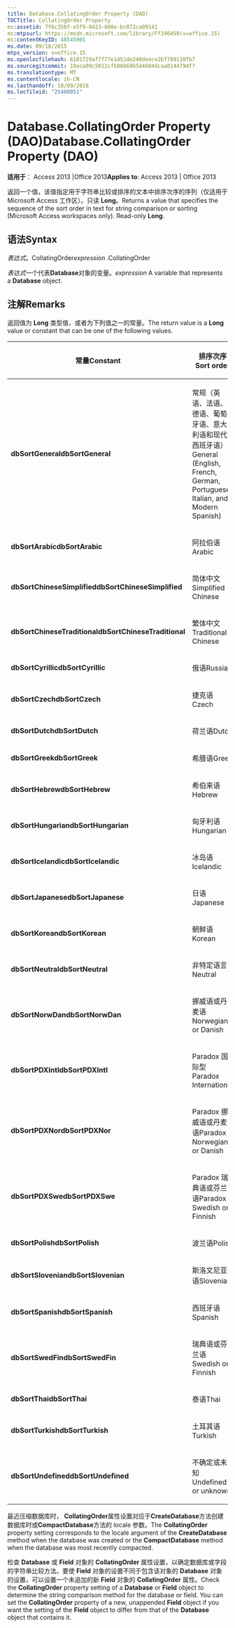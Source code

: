 ```yaml
---
title: Database.CollatingOrder Property (DAO)
TOCTitle: CollatingOrder Property
ms:assetid: 7f6c35bf-e5f9-8423-608e-bc072ca09141
ms:mtpsurl: https://msdn.microsoft.com/library/Ff196459(v=office.15)
ms:contentKeyID: 48545901
ms.date: 09/18/2015
mtps_version: v=office.15
ms.openlocfilehash: 6101729af7f77e1451de240deece2bf789110fb7
ms.sourcegitcommit: 19aca09c5812cfb98b68b5d4604dcaa814479df7
ms.translationtype: MT
ms.contentlocale: zh-CN
ms.lasthandoff: 10/09/2018
ms.locfileid: "25468051"
---
```

# <a name="databasecollatingorder-property-dao"></a><span data-ttu-id="2387e-102">Database.CollatingOrder Property (DAO)</span><span class="sxs-lookup"><span data-stu-id="2387e-102">Database.CollatingOrder Property (DAO)</span></span>


<span data-ttu-id="2387e-103">**适用于**： Access 2013 |Office 2013</span><span class="sxs-lookup"><span data-stu-id="2387e-103">**Applies to**: Access 2013 | Office 2013</span></span>

<span data-ttu-id="2387e-p101">返回一个值，该值指定用于字符串比较或排序的文本中排序次序的序列（仅适用于 Microsoft Access 工作区）。只读 **Long**。</span><span class="sxs-lookup"><span data-stu-id="2387e-p101">Returns a value that specifies the sequence of the sort order in text for string comparison or sorting (Microsoft Access workspaces only). Read-only **Long**.</span></span>

## <a name="syntax"></a><span data-ttu-id="2387e-106">语法</span><span class="sxs-lookup"><span data-stu-id="2387e-106">Syntax</span></span>

<span data-ttu-id="2387e-107">*表达式*。CollatingOrder</span><span class="sxs-lookup"><span data-stu-id="2387e-107">*expression* .CollatingOrder</span></span>

<span data-ttu-id="2387e-108">*表达式*一个代表**Database**对象的变量。</span><span class="sxs-lookup"><span data-stu-id="2387e-108">*expression* A variable that represents a **Database** object.</span></span>

## <a name="remarks"></a><span data-ttu-id="2387e-109">注解</span><span class="sxs-lookup"><span data-stu-id="2387e-109">Remarks</span></span>

<span data-ttu-id="2387e-110">返回值为 **Long** 类型值，或者为下列值之一的常量。</span><span class="sxs-lookup"><span data-stu-id="2387e-110">The return value is a **Long** value or constant that can be one of the following values.</span></span>

<table>
<colgroup>
<col style="width: 50%" />
<col style="width: 50%" />
</colgroup>
<thead>
<tr class="header">
<th><p><span data-ttu-id="2387e-111">常量</span><span class="sxs-lookup"><span data-stu-id="2387e-111">Constant</span></span></p></th>
<th><p><span data-ttu-id="2387e-112">排序次序</span><span class="sxs-lookup"><span data-stu-id="2387e-112">Sort order</span></span></p></th>
</tr>
</thead>
<tbody>
<tr class="odd">
<td><p><span data-ttu-id="2387e-113"><strong>dbSortGeneral</strong></span><span class="sxs-lookup"><span data-stu-id="2387e-113"><strong>dbSortGeneral</strong></span></span></p></td>
<td><p><span data-ttu-id="2387e-114">常规（英语、法语、德语、葡萄牙语、意大利语和现代西班牙语）</span><span class="sxs-lookup"><span data-stu-id="2387e-114">General (English, French, German, Portuguese, Italian, and Modern Spanish)</span></span></p></td>
</tr>
<tr class="even">
<td><p><span data-ttu-id="2387e-115"><strong>dbSortArabic</strong></span><span class="sxs-lookup"><span data-stu-id="2387e-115"><strong>dbSortArabic</strong></span></span></p></td>
<td><p><span data-ttu-id="2387e-116">阿拉伯语</span><span class="sxs-lookup"><span data-stu-id="2387e-116">Arabic</span></span></p></td>
</tr>
<tr class="odd">
<td><p><span data-ttu-id="2387e-117"><strong>dbSortChineseSimplified</strong></span><span class="sxs-lookup"><span data-stu-id="2387e-117"><strong>dbSortChineseSimplified</strong></span></span></p></td>
<td><p><span data-ttu-id="2387e-118">简体中文</span><span class="sxs-lookup"><span data-stu-id="2387e-118">Simplified Chinese</span></span></p></td>
</tr>
<tr class="even">
<td><p><span data-ttu-id="2387e-119"><strong>dbSortChineseTraditional</strong></span><span class="sxs-lookup"><span data-stu-id="2387e-119"><strong>dbSortChineseTraditional</strong></span></span></p></td>
<td><p><span data-ttu-id="2387e-120">繁体中文</span><span class="sxs-lookup"><span data-stu-id="2387e-120">Traditional Chinese</span></span></p></td>
</tr>
<tr class="odd">
<td><p><span data-ttu-id="2387e-121"><strong>dbSortCyrillic</strong></span><span class="sxs-lookup"><span data-stu-id="2387e-121"><strong>dbSortCyrillic</strong></span></span></p></td>
<td><p><span data-ttu-id="2387e-122">俄语</span><span class="sxs-lookup"><span data-stu-id="2387e-122">Russian</span></span></p></td>
</tr>
<tr class="even">
<td><p><span data-ttu-id="2387e-123"><strong>dbSortCzech</strong></span><span class="sxs-lookup"><span data-stu-id="2387e-123"><strong>dbSortCzech</strong></span></span></p></td>
<td><p><span data-ttu-id="2387e-124">捷克语</span><span class="sxs-lookup"><span data-stu-id="2387e-124">Czech</span></span></p></td>
</tr>
<tr class="odd">
<td><p><span data-ttu-id="2387e-125"><strong>dbSortDutch</strong></span><span class="sxs-lookup"><span data-stu-id="2387e-125"><strong>dbSortDutch</strong></span></span></p></td>
<td><p><span data-ttu-id="2387e-126">荷兰语</span><span class="sxs-lookup"><span data-stu-id="2387e-126">Dutch</span></span></p></td>
</tr>
<tr class="even">
<td><p><span data-ttu-id="2387e-127"><strong>dbSortGreek</strong></span><span class="sxs-lookup"><span data-stu-id="2387e-127"><strong>dbSortGreek</strong></span></span></p></td>
<td><p><span data-ttu-id="2387e-128">希腊语</span><span class="sxs-lookup"><span data-stu-id="2387e-128">Greek</span></span></p></td>
</tr>
<tr class="odd">
<td><p><span data-ttu-id="2387e-129"><strong>dbSortHebrew</strong></span><span class="sxs-lookup"><span data-stu-id="2387e-129"><strong>dbSortHebrew</strong></span></span></p></td>
<td><p><span data-ttu-id="2387e-130">希伯来语</span><span class="sxs-lookup"><span data-stu-id="2387e-130">Hebrew</span></span></p></td>
</tr>
<tr class="even">
<td><p><span data-ttu-id="2387e-131"><strong>dbSortHungarian</strong></span><span class="sxs-lookup"><span data-stu-id="2387e-131"><strong>dbSortHungarian</strong></span></span></p></td>
<td><p><span data-ttu-id="2387e-132">匈牙利语</span><span class="sxs-lookup"><span data-stu-id="2387e-132">Hungarian</span></span></p></td>
</tr>
<tr class="odd">
<td><p><span data-ttu-id="2387e-133"><strong>dbSortIcelandic</strong></span><span class="sxs-lookup"><span data-stu-id="2387e-133"><strong>dbSortIcelandic</strong></span></span></p></td>
<td><p><span data-ttu-id="2387e-134">冰岛语</span><span class="sxs-lookup"><span data-stu-id="2387e-134">Icelandic</span></span></p></td>
</tr>
<tr class="even">
<td><p><span data-ttu-id="2387e-135"><strong>dbSortJapanese</strong></span><span class="sxs-lookup"><span data-stu-id="2387e-135"><strong>dbSortJapanese</strong></span></span></p></td>
<td><p><span data-ttu-id="2387e-136">日语</span><span class="sxs-lookup"><span data-stu-id="2387e-136">Japanese</span></span></p></td>
</tr>
<tr class="odd">
<td><p><span data-ttu-id="2387e-137"><strong>dbSortKorean</strong></span><span class="sxs-lookup"><span data-stu-id="2387e-137"><strong>dbSortKorean</strong></span></span></p></td>
<td><p><span data-ttu-id="2387e-138">朝鲜语</span><span class="sxs-lookup"><span data-stu-id="2387e-138">Korean</span></span></p></td>
</tr>
<tr class="even">
<td><p><span data-ttu-id="2387e-139"><strong>dbSortNeutral</strong></span><span class="sxs-lookup"><span data-stu-id="2387e-139"><strong>dbSortNeutral</strong></span></span></p></td>
<td><p><span data-ttu-id="2387e-140">非特定语言</span><span class="sxs-lookup"><span data-stu-id="2387e-140">Neutral</span></span></p></td>
</tr>
<tr class="odd">
<td><p><span data-ttu-id="2387e-141"><strong>dbSortNorwDan</strong></span><span class="sxs-lookup"><span data-stu-id="2387e-141"><strong>dbSortNorwDan</strong></span></span></p></td>
<td><p><span data-ttu-id="2387e-142">挪威语或丹麦语</span><span class="sxs-lookup"><span data-stu-id="2387e-142">Norwegian or Danish</span></span></p></td>
</tr>
<tr class="even">
<td><p><span data-ttu-id="2387e-143"><strong>dbSortPDXIntl</strong></span><span class="sxs-lookup"><span data-stu-id="2387e-143"><strong>dbSortPDXIntl</strong></span></span></p></td>
<td><p><span data-ttu-id="2387e-144">Paradox 国际型</span><span class="sxs-lookup"><span data-stu-id="2387e-144">Paradox International</span></span></p></td>
</tr>
<tr class="odd">
<td><p><span data-ttu-id="2387e-145"><strong>dbSortPDXNor</strong></span><span class="sxs-lookup"><span data-stu-id="2387e-145"><strong>dbSortPDXNor</strong></span></span></p></td>
<td><p><span data-ttu-id="2387e-146">Paradox 挪威语或丹麦语</span><span class="sxs-lookup"><span data-stu-id="2387e-146">Paradox Norwegian or Danish</span></span></p></td>
</tr>
<tr class="even">
<td><p><span data-ttu-id="2387e-147"><strong>dbSortPDXSwe</strong></span><span class="sxs-lookup"><span data-stu-id="2387e-147"><strong>dbSortPDXSwe</strong></span></span></p></td>
<td><p><span data-ttu-id="2387e-148">Paradox 瑞典语或芬兰语</span><span class="sxs-lookup"><span data-stu-id="2387e-148">Paradox Swedish or Finnish</span></span></p></td>
</tr>
<tr class="odd">
<td><p><span data-ttu-id="2387e-149"><strong>dbSortPolish</strong></span><span class="sxs-lookup"><span data-stu-id="2387e-149"><strong>dbSortPolish</strong></span></span></p></td>
<td><p><span data-ttu-id="2387e-150">波兰语</span><span class="sxs-lookup"><span data-stu-id="2387e-150">Polish</span></span></p></td>
</tr>
<tr class="even">
<td><p><span data-ttu-id="2387e-151"><strong>dbSortSlovenian</strong></span><span class="sxs-lookup"><span data-stu-id="2387e-151"><strong>dbSortSlovenian</strong></span></span></p></td>
<td><p><span data-ttu-id="2387e-152">斯洛文尼亚语</span><span class="sxs-lookup"><span data-stu-id="2387e-152">Slovenian</span></span></p></td>
</tr>
<tr class="odd">
<td><p><span data-ttu-id="2387e-153"><strong>dbSortSpanish</strong></span><span class="sxs-lookup"><span data-stu-id="2387e-153"><strong>dbSortSpanish</strong></span></span></p></td>
<td><p><span data-ttu-id="2387e-154">西班牙语</span><span class="sxs-lookup"><span data-stu-id="2387e-154">Spanish</span></span></p></td>
</tr>
<tr class="even">
<td><p><span data-ttu-id="2387e-155"><strong>dbSortSwedFin</strong></span><span class="sxs-lookup"><span data-stu-id="2387e-155"><strong>dbSortSwedFin</strong></span></span></p></td>
<td><p><span data-ttu-id="2387e-156">瑞典语或芬兰语</span><span class="sxs-lookup"><span data-stu-id="2387e-156">Swedish or Finnish</span></span></p></td>
</tr>
<tr class="odd">
<td><p><span data-ttu-id="2387e-157"><strong>dbSortThai</strong></span><span class="sxs-lookup"><span data-stu-id="2387e-157"><strong>dbSortThai</strong></span></span></p></td>
<td><p><span data-ttu-id="2387e-158">泰语</span><span class="sxs-lookup"><span data-stu-id="2387e-158">Thai</span></span></p></td>
</tr>
<tr class="even">
<td><p><span data-ttu-id="2387e-159"><strong>dbSortTurkish</strong></span><span class="sxs-lookup"><span data-stu-id="2387e-159"><strong>dbSortTurkish</strong></span></span></p></td>
<td><p><span data-ttu-id="2387e-160">土耳其语</span><span class="sxs-lookup"><span data-stu-id="2387e-160">Turkish</span></span></p></td>
</tr>
<tr class="odd">
<td><p><span data-ttu-id="2387e-161"><strong>dbSortUndefined</strong></span><span class="sxs-lookup"><span data-stu-id="2387e-161"><strong>dbSortUndefined</strong></span></span></p></td>
<td><p><span data-ttu-id="2387e-162">不确定或未知</span><span class="sxs-lookup"><span data-stu-id="2387e-162">Undefined or unknown</span></span></p></td>
</tr>
</tbody>
</table>


<span data-ttu-id="2387e-163">最近压缩数据库时， **CollatingOrder**属性设置对应于**CreateDatabase**方法创建数据库时或**CompactDatabase**方法的 locale 参数。</span><span class="sxs-lookup"><span data-stu-id="2387e-163">The **CollatingOrder** property setting corresponds to the locale argument of the **CreateDatabase** method when the database was created or the **CompactDatabase** method when the database was most recently compacted.</span></span>

<span data-ttu-id="2387e-p102">检查 **Database** 或 **Field** 对象的 **CollatingOrder** 属性设置，以确定数据库或字段的字符串比较方法。要使 **Field** 对象的设置不同于包含该对象的 **Database** 对象的设置，可以设置一个未追加的新 **Field** 对象的 **CollatingOrder** 属性。</span><span class="sxs-lookup"><span data-stu-id="2387e-p102">Check the **CollatingOrder** property setting of a **Database** or **Field** object to determine the string comparison method for the database or field. You can set the **CollatingOrder** property of a new, unappended **Field** object if you want the setting of the **Field** object to differ from that of the **Database** object that contains it.</span></span>

